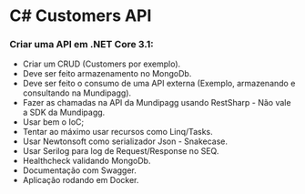 # C# Customers API

### Criar uma API em .NET Core 3.1:
- Criar um CRUD (Customers por exemplo).
- Deve ser feito armazenamento no MongoDb.
- Deve ser feito o consumo de uma API externa (Exemplo, armazenando e consultando na Mundipagg).
- Fazer as chamadas na API da Mundipagg usando RestSharp - Não vale a SDK da Mundipagg.
- Usar bem o IoC;
- Tentar ao máximo usar recursos como Linq/Tasks.
- Usar Newtonsoft como serializador Json - Snakecase.
- Usar Serilog para log de Request/Response no SEQ.
- Healthcheck validando MongoDb.
- Documentação com Swagger.
- Aplicação rodando em Docker.